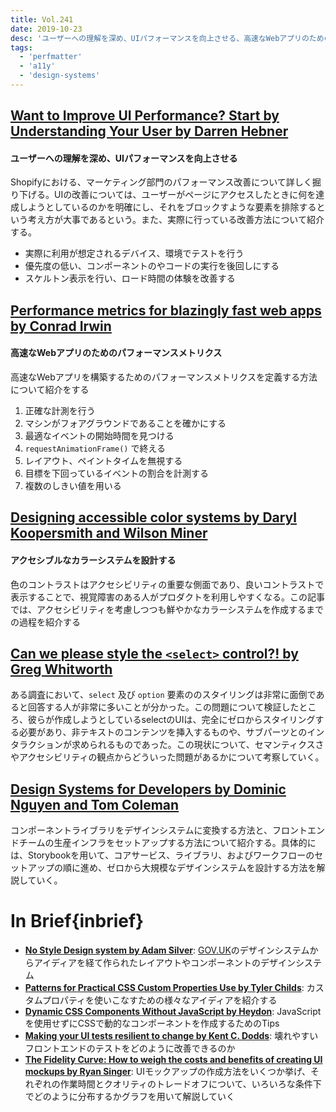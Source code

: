 ```yaml
---
title: Vol.241
date: 2019-10-23
desc: 'ユーザーへの理解を深め、UIパフォーマンスを向上させる、高速なWebアプリのためのパフォーマンスメトリクス、アクセシブルなカラーシステムを設計する、ほか計10リンク'
tags:
  - 'perfmatter'
  - 'a11y'
  - 'design-systems'
---
```


## [Want to Improve UI Performance? Start by Understanding Your User by Darren Hebner](https://engineering.shopify.com/blogs/engineering/improve-ui-performance-understanding-your-user)

#### ユーザーへの理解を深め、UIパフォーマンスを向上させる

Shopifyにおける、マーケティング部門のパフォーマンス改善について詳しく掘り下げる。UIの改善については、ユーザーがページにアクセスしたときに何を達成しようとしているのかを明確にし、それをブロックすような要素を排除するという考え方が大事であるという。また、実際に行っている改善方法について紹介する。

- 実際に利用が想定されるデバイス、環境でテストを行う
- 優先度の低い、コンポーネントのやコードの実行を後回しにする
- スケルトン表示を行い、ロード時間の体験を改善する

## [Performance metrics for blazingly fast web apps by Conrad Irwin](https://blog.superhuman.com/performance-metrics-for-blazingly-fast-web-apps-ec12efa26bcb)

#### 高速なWebアプリのためのパフォーマンスメトリクス
高速なWebアプリを構築するためのパフォーマンスメトリクスを定義する方法について紹介をする

1. 正確な計測を行う
2. マシンがフォアグラウンドであることを確かにする
3. 最適なイベントの開始時間を見つける
4. `requestAnimationFrame()` で終える
5. レイアウト、ペイントタイムを無視する
6. 目標を下回っているイベントの割合を計測する
7. 複数のしきい値を用いる

## [Designing accessible color systems by Daryl Koopersmith and Wilson Miner](https://stripe.com/gb/blog/accessible-color-systems)

#### アクセシブルなカラーシステムを設計する
色のコントラストはアクセシビリティの重要な側面であり、良いコントラストで表示することで、視覚障害のある人がプロダクトを利用しやすくなる。この記事では、アクセシビリティを考慮しつつも鮮やかなカラーシステムを作成するまでの過程を紹介する

## [Can we please style the `<select>` control?! by Greg Whitworth](https://gwhitworth.com/blog/2019/10/can-we-please-style-select/)

ある調査において、`select` 及び `option` 要素ののスタイリングは非常に面倒であると回答する人が非常に多いことが分かった。この問題について検証したところ、彼らが作成しようとしているselectのUIは、完全にゼロからスタイリングする必要があり、非テキストのコンテンツを挿入するものや、サブパーツとのインタラクションが求められるものであった。この現状について、セマンティクスさやアクセシビリティの観点からどういった問題があるかについて考察していく。

## [Design Systems for Developers by Dominic Nguyen and Tom Coleman](https://www.learnstorybook.com/design-systems-for-developers/)

コンポーネントライブラリをデザインシステムに変換する方法と、フロントエンドチームの生産インフラをセットアップする方法について紹介する。具体的には、Storybookを用いて、コアサービス、ライブラリ、およびワークフローのセットアップの順に進め、ゼロから大規模なデザインシステムを設計する方法を解説していく。

# In Brief{inbrief}
- [**No Style Design system by Adam Silver**](http://nostyle.herokuapp.com/): [GOV.UK](https://design-system.service.gov.uk/)のデザインシステムからアイディアを経て作られたレイアウトやコンポーネントのデザインシステム
- [**Patterns for Practical CSS Custom Properties Use by Tyler Childs**](https://css-tricks.com/patterns-for-practical-css-custom-properties-use/): カスタムプロパティを使いこなすための様々なアイディアを紹介する
- [**Dynamic CSS Components Without JavaScript by Heydon**](https://every-layout.dev/blog/css-components/): JavaScriptを使用せずにCSSで動的なコンポーネントを作成するためのTips
- [**Making your UI tests resilient to change by Kent C. Dodds**](https://kentcdodds.com/blog/making-your-ui-tests-resilient-to-change): 壊れやすいフロントエンドのテストをどのように改善できるのか
- [**The Fidelity Curve: How to weigh the costs and benefits of creating UI mockups by Ryan Singer**](https://m.signalvnoise.com/the-fidelity-curve-how-to-weigh-the-costs-and-benefits-of-creating-ui-mockups/): UIモックアップの作成方法をいくつか挙げ、それぞれの作業時間とクオリティのトレードオフについて、いろいろな条件下でどのように分布するかグラフを用いて解説していく

